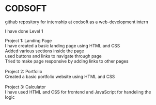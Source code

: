 # CODSOFT
github repository for internship at codsoft as a web-development intern

I have done Level 1

Project 1: Landing Page<br>
I have created a basic landing page using HTML and CSS<br>
Added various sections inside the page<br>
used buttons and links to navigate through page<br>
Tried to make page responsive by adding links to other pages<br>
<br>
Project 2: Portfolio<br>
Created a basic portfolio website using HTML and CSS<br>
<br>
Project 3:  Calculator<br>
I have used HTML and CSS for frontend and JavaScript for handeling the logic<br>


